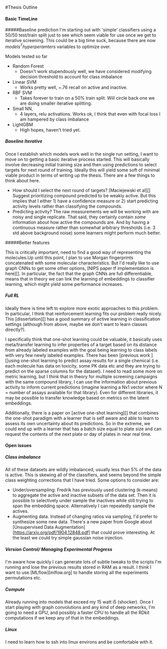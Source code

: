 #Thesis Outline



#### Basic TimeLine

#####Baseline prediction
I'm starting out with 'simple' classifiers using a 50/50 test/train split just to see which seem viable for use once we get to iterative screening. This could be a big time suck, because there are now $models^Thyperperamters$ variables to optimize over. 

Models tested so far

* Random Forest
  * Doesn't work stupendously well, we have considered modifying decision threshold to account for class imbalance
* Linear SVM
  * Works pretty well, ~.76 recall on active and inactive.
* RBF SVM
  * Takes forever to train on a 50% train split. Will circle back one we are doing smaller iterative splitting.
* Small NN,
  * 4 layers, relu activations. Works ok, I think that even with focal loss I am hampered by class imbalance
* LightGBM
  * High hopes, haven't tried yet. 

##### Baseline Iterative

Once I establish which models work well in the single run setting, I want to move on to getting a basic iterative process started. This will basically involve decreasing initial training size and then using predictions to select targets for next round of training. Ideally this will yield some soft of minimal viable product in terms of writing up the thesis. There are a few things to think about here. 

* How should I select the next round of targets?  [Maciejewski et al][] Suggest prioritizing compound predicted to be weakly active. But this implies that I either 1) have a confidence measure or 2) start predicting activity levels rather than classifying the compounds.
* Predicting activity? The raw measurements we will be working with are noisy and single replicate. That said, they certainly contain *some* information about how active the compounds are. And by having a continuous measure rather than somewhat arbitrary thresholds (i.e. 3 std above background noise) some learners might perform much better. 

#####Better features

This is critically important, need to find a good way of representing the molecules.Up until this point, I plan to use Morgan fingerprints concatenated with some molecular characteristics. But I'd really like to use graph CNNs to get some other options, [NIPS paper tf implementation is here][]. In particular, the fact that the graph CNNs are full differentiable, means that in theory we can link the learning of embeddings to classifier learning, which might yield some performance increases. 

##### Full RL

Ideally there is time left to explore more exotic approaches to this problem. In particular, I think that reinforcement learning fits our problem really nicely. This [dissertation][] has a good summary of active learning in classification settings (although from above, maybe we don't want to learn classes directly?). 

I specifically think that one-shot learning could be valuable, it basically uses meta/transfer learning to infer properties of a target based on its distance from already labeled examples with the goal being learning to class labels with very few newly labeled examples. There has been [previous work ][]using one-shot learning to predict assay results for a single chemical (i.e. each molecule has data on toxicity, some PK data etc and they are trying to predict on the sparse columns for the dataset). I need to read some more on metric learning, but I think that in theory for multiple screening campaigns with the same compound library, I can use the information about previous activity to inform current predictions (imagine learning a Nx1 vector where N = number of assays available for that library).  Even for different libraries, it may be possible to transfer knowledge based on metrics on the latent embeddings. 

 Additionally, there is a paper on [active one-shot learning][] that combines the one-shot paradigm with a learner that is self aware and able to learn to assess its own uncertainty about its predictions. So in the extreme, we could end up with a learner that has a batch size equal to plate size and can request the contents of the next plate or day of plates in near real time. 

#### Open issues

##### Class imbalance

All of these datasets are wildly imbalanced, usually less than 5% of the data is active. This is skewing all of the classifiers, and seems beyond the simple class weighting corrections that I have tried. Some options to consider are:

* Under/oversampling: Fredrik has previously used clustering (k-means) to aggregate the active and inactive subsets of the data set. Then it is possible to selectively under sample the inactives while still trying to span the embedding space.  Alternatively I can repeatedly sample the actives. 
* Augmenting data. Instead of changing ratios via sampling, I'd prefer to synthesize some new data. There's a new paper from Google about [Unsupervised Data Augmentation][https://arxiv.org/pdf/1904.12848.pdf] that could prove interesting. At the least we could try simple gaussian noise injection.

##### Version Control/ Managing Experimental Progress

I'm aware how quickly I can generate lots of subtle tweaks to the scripts I'm running and lose the previous results stored in RAM as a result.  I think I want to use [MLflow][mlfow.org] to handle storing all the experiments permutations etc. 

##### Compute

Already running into models that exceed my 15 watt i5 (shocker). Once I start playing with graph convolutions and any kind of deep networks, I'm going to need a GPU, and possibly a faster CPU to handle all the RDkit computations if we keep any of that in the embeddings. 

##### Linux

I need to learn how to ssh into linux environs and be comfortable with it. 